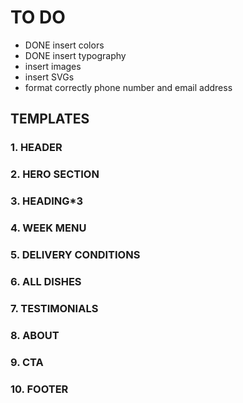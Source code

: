 # TO DO

- DONE insert colors
- DONE insert typography
- insert images
- insert SVGs
- format correctly phone number and email address

## TEMPLATES

### 1. HEADER

### 2. HERO SECTION

### 3. HEADING\*3

### 4. WEEK MENU

### 5. DELIVERY CONDITIONS

### 6. ALL DISHES

### 7. TESTIMONIALS

### 8. ABOUT

### 9. CTA

### 10. FOOTER
